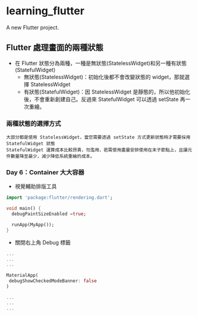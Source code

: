 # learning_flutter

A new Flutter project.

## Flutter 處理畫面的兩種狀態

-   在 Flutter 狀態分為兩種，一種是無狀態(StatelessWidget)和另一種有狀態(StatefulWidget)
    -   無狀態(StatelessWidget)：初始化後都不會改變狀態的 widget，那就選擇 StatelessWidget
    -   有狀態(StatefulWidget)：因 StatelessWidget 是靜態的，所以他初始化後，不會重新創建自己。反過來 StatefulWidget 可以透過 setState 再一次重繪。

### 兩種狀態的選擇方式

    大部分都是使用 StatelessWidget，當您需要透過 setState 方式更新狀態時才需要採用 StatefulWidget 狀態
    StatefulWidget 運算成本比較昂貴，勿濫用，若需使用盡量安排使用在末子節點上，且讓元件數量降至最少，減少降低系統重繪的成本。

### Day 6：Container 大大容器

-   視覺輔助排版工具

```dart
import 'package:flutter/rendering.dart';

void main() {
  debugPaintSizeEnabled =true;

  runApp(MyApp());
}
```

-   關閉右上角 Debug 標籤

```dart
...
...
...

MaterialApp(
 debugShowCheckedModeBanner: false
)

...
...
...
```
